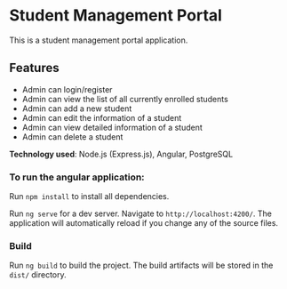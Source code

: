 # Student Management Portal

This is a student management portal application.

## Features

*	Admin can login/register
*	Admin can view the list of all currently enrolled students
*	Admin can add a new student
*	Admin can edit the information of a student
*	Admin can view detailed information of a student
*	Admin can delete a student

**Technology used**: Node.js (Express.js), Angular, PostgreSQL

### To run the angular application:

Run `npm install` to install all dependencies.

Run `ng serve` for a dev server. Navigate to `http://localhost:4200/`. The application will automatically reload if you change any of the source files.

### Build

Run `ng build` to build the project. The build artifacts will be stored in the `dist/` directory.

